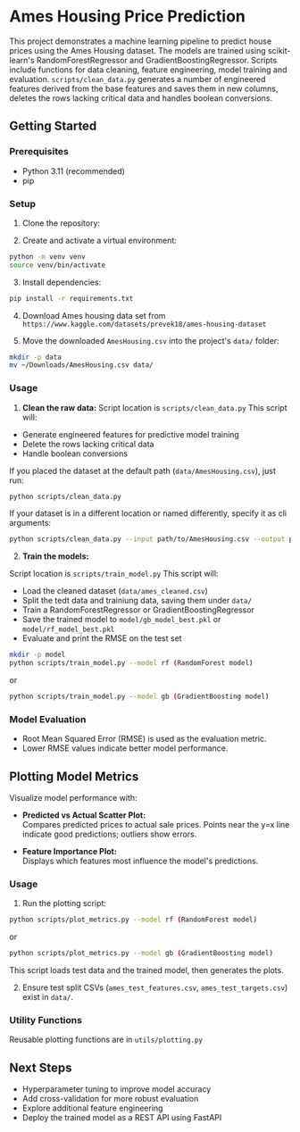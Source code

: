 # Ames Housing Price Prediction

This project demonstrates a machine learning pipeline to predict house prices using the Ames Housing dataset. The models are trained using scikit-learn's RandomForestRegressor and GradientBoostingRegressor. Scripts include functions for data cleaning, feature engineering, model training and evaluation. `scripts/clean_data.py` generates a number of engineered features derived from the base features and saves them in new columns, deletes the rows lacking critical data and handles boolean conversions.

## Getting Started

### Prerequisites

- Python 3.11 (recommended)
- pip

### Setup


1. Clone the repository:

2. Create and activate a virtual environment:

```bash
python -m venv venv
source venv/bin/activate
```

3. Install dependencies:

```bash
pip install -r requirements.txt
```

4. Download Ames housing data set from `https://www.kaggle.com/datasets/prevek18/ames-housing-dataset`

5. Move the downloaded `AmesHousing.csv` into the project's `data/` folder:

```bash
mkdir -p data
mv ~/Downloads/AmesHousing.csv data/
```

### Usage

1. **Clean the raw data:**
Script location is `scripts/clean_data.py` This script will:

- Generate engineered features for predictive model training
- Delete the rows lacking critical data
- Handle boolean conversions

 If you placed the dataset at the default path (`data/AmesHousing.csv`), just run:

```bash
python scripts/clean_data.py
```

If your dataset is in a different location or named differently, specify it as cli arguments:

```bash
python scripts/clean_data.py --input path/to/AmesHousing.csv --output path/to/cleaned.csv
```

2. **Train the models:**

Script location is `scripts/train_model.py` This script will:

- Load the cleaned dataset (`data/ames_cleaned.csv`)
- Split the tedt data and trainiung data, saving them under `data/`
- Train a RandomForestRegressor or GradientBoostingRegressor
- Save the trained model to `model/gb_model_best.pkl` or `model/rf_model_best.pkl`
- Evaluate and print the RMSE on the test set


```bash
mkdir -p model
python scripts/train_model.py --model rf (RandomForest model)
```
or
```bash
python scripts/train_model.py --model gb (GradientBoosting model)
```

### Model Evaluation

- Root Mean Squared Error (RMSE) is used as the evaluation metric.
- Lower RMSE values indicate better model performance.

## Plotting Model Metrics

Visualize model performance with:

- **Predicted vs Actual Scatter Plot:**  
  Compares predicted prices to actual sale prices. Points near the y=x line indicate good predictions; outliers show errors.

- **Feature Importance Plot:**  
  Displays which features most influence the model's predictions.

### Usage

1. Run the plotting script:

```bash
python scripts/plot_metrics.py --model rf (RandomForest model)
```
or
```bash
python scripts/plot_metrics.py --model gb (GradientBoosting model)
```

   This script loads test data and the trained model, then generates the plots.

2. Ensure test split CSVs (`ames_test_features.csv`, `ames_test_targets.csv`) exist in `data/`.

### Utility Functions

Reusable plotting functions are in `utils/plotting.py`


## Next Steps

- Hyperparameter tuning to improve model accuracy
- Add cross-validation for more robust evaluation
- Explore additional feature engineering
- Deploy the trained model as a REST API using FastAPI
